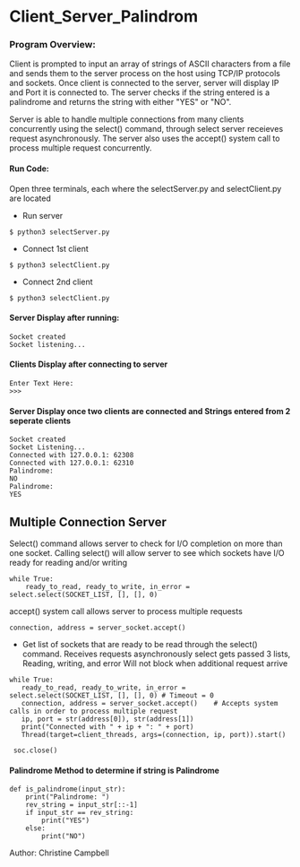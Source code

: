 # Client_Server_Palindrom

### Program Overview:
Client is prompted to input an array of strings of ASCII characters from a file and sends them to the server process on the host using TCP/IP protocols and sockets. Once client is connected to the server, server will display IP and Port it is connected to. The server checks if the string entered is a palindrome and returns the string with either "YES" or "NO".

Server is able to handle multiple connections from many clients concurrently using the select() command, through select server receieves request asynchronously. The server also uses the accept() system call to process multiple request concurrently. 


#### Run Code: 

Open three terminals, each where the selectServer.py and selectClient.py are located
* Run server 
```console
$ python3 selectServer.py 
```
* Connect 1st client 
```console 
$ python3 selectClient.py
```
* Connect 2nd client
```console
$ python3 selectClient.py
```

#### Server Display after running:
```console
Socket created
Socket listening...
```
#### Clients Display after connecting to server 
```console
Enter Text Here:
>>>
```
#### Server Display once two clients are connected and Strings entered from 2 seperate clients
```console 
Socket created
Socket Listening...
Connected with 127.0.0.1: 62308
Connected with 127.0.0.1: 62310
Palindrome:
NO
Palindrome:
YES
```

## Multiple Connection Server 

Select() command allows server to check for I/O completion on more than one socket. Calling select() will allow server to see which sockets have I/O ready for reading and/or writing
```console
while True:
    ready_to_read, ready_to_write, in_error = select.select(SOCKET_LIST, [], [], 0)
```

accept() system call allows server to process multiple requests 
```console 
connection, address = server_socket.accept() 
```
* Get list of sockets that are ready to be read through the select() command. Receives requests asynchronously
  select gets passed 3 lists, Reading, writing, and error
  Will not block when additional request arrive
```console
while True:
   ready_to_read, ready_to_write, in_error = select.select(SOCKET_LIST, [], [], 0) # Timeout = 0
   connection, address = server_socket.accept()    # Accepts system calls in order to process multiple request
   ip, port = str(address[0]), str(address[1])
   print("Connected with " + ip + ": " + port)
   Thread(target=client_threads, args=(connection, ip, port)).start()

 soc.close()
```

#### Palindrome Method to determine if string is Palindrome
```console 
def is_palindrome(input_str):
    print("Palindrome: ")
    rev_string = input_str[::-1]
    if input_str == rev_string:
        print("YES")
    else:
        print("NO")
```


Author: Christine Campbell 

